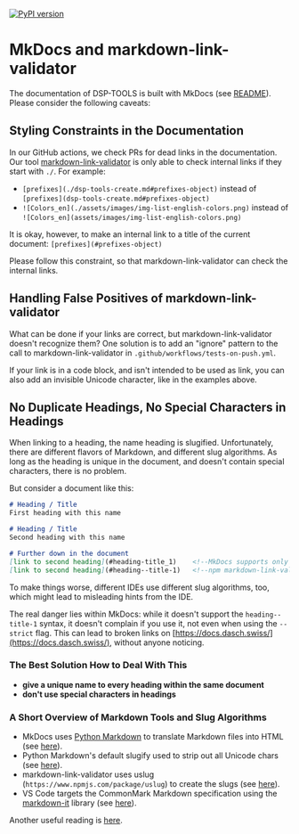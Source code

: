 [![PyPI version](https://badge.fury.io/py/dsp-tools.svg)](https://badge.fury.io/py/dsp-tools)

# MkDocs and markdown-link-validator

The documentation of DSP-TOOLS is built with MkDocs (see [README](https://github.com/dasch-swiss/dsp-tools#readme)).
Please consider the following caveats:



## Styling Constraints in the Documentation

In our GitHub actions, we check PRs for dead links in the documentation. 
Our tool [markdown-link-validator](https://github.com/webhintio/markdown-link-validator) is only able to check internal links
if they start with `./`. For example:

- `[prefixes]⁣(./dsp-tools-create.md#prefixes-object)` instead of  
  `[prefixes](dsp-tools-create.md#prefixes-object)`
- `![Colors_en]⁣(./assets/images/img-list-english-colors.png)` instead of  
  `![Colors_en](assets/images/img-list-english-colors.png)`

It is okay, however, to make an internal link to a title of the current document:
`[prefixes]⁣(#prefixes-object)`

Please follow this constraint, so that markdown-link-validator can check the internal links.



## Handling False Positives of markdown-link-validator

What can be done if your links are correct, but markdown-link-validator doesn't recognize them?
One solution is to add an "ignore" pattern 
to the call to markdown-link-validator in `.github/workflows/tests-on-push.yml`.

If your link is in a code block, and isn't intended to be used as link,
you can also add an invisible Unicode character, like in the examples above.



## No Duplicate Headings, No Special Characters in Headings

When linking to a heading, the name heading is slugified.
Unfortunately, there are different flavors of Markdown, and different slug algorithms.
As long as the heading is unique in the document, and doesn't contain special characters, there is no problem.

But consider a document like this:

```markdown
# Heading / Title
First heading with this name

# Heading / Title
Second heading with this name

# Further down in the document
[link to second heading]⁣(#heading-title_1)    <!--MkDocs supports only this syntax-->
[link to second heading]⁣(#heading--title-1)   <!--npm markdown-link-validator supports only this syntax-->
```

To make things worse, different IDEs use different slug algorithms, too, 
which might lead to misleading hints from the IDE.

The real danger lies within MkDocs: while it doesn't support the `heading--title-1` syntax, 
it doesn't complain if you use it, not even when using the `--strict` flag.
This can lead to broken links on [https://docs.dasch.swiss/](https://docs.dasch.swiss/), 
without anyone noticing.


### The Best Solution How to Deal With This

- **give a unique name to every heading within the same document**
- **don't use special characters in headings**


### A Short Overview of Markdown Tools and Slug Algorithms

- MkDocs uses [Python Markdown](https://python-markdown.github.io/) to translate Markdown files into HTML
  (see [here](https://www.mkdocs.org/user-guide/configuration/#markdown_extensions)).
- Python Markdown's default slugify used to strip out all Unicode chars
  (see [here](https://facelessuser.github.io/pymdown-extensions/extras/slugs/)).
- markdown-link-validator uses uslug (`https://www.npmjs.com/package/uslug`) to create the slugs 
  (see [here](https://github.com/webhintio/markdown-link-validator/blob/main/src/lib/mdfile.ts)).
- VS Code targets the CommonMark Markdown specification using the 
  [markdown-it](https://github.com/markdown-it/markdown-it) library
  (see [here](https://code.visualstudio.com/docs/languages/markdown#_does-vs-code-support-github-flavored-markdown)). 

Another useful reading is [here](https://github.com/yzhang-gh/vscode-markdown/issues/807).
